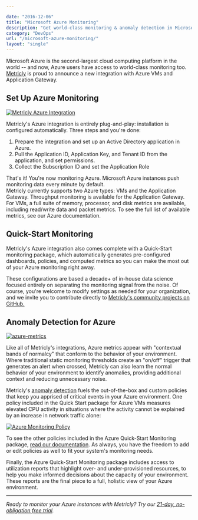 ```yaml
---

date: "2016-12-06"
title: "Microsoft Azure Monitoring"
description: "Get world-class monitoring & anomaly detection in Microsoft Azure by using Metricly's integration. Learn how to quickly get started today!"
category: "DevOps"
url: "/microsoft-azure-monitoring/"
layout: "single"
---
```


Microsoft Azure is the second-largest cloud computing platform in the world -- and now, Azure users have access to world-class monitoring too. [Metricly](https://www.metricly.com/product) is proud to announce a new integration with Azure VMs and Application Gateway.

Set Up Azure Monitoring
-----------------------

[![Metricly Azure Integration](https://www.metricly.com/wp-content/uploads/2017/07/Azure-Integration-1024x213.png)](https://www.metricly.com/wp-content/uploads/2017/07/Azure-Integration.png)

Metricly's Azure integration is entirely plug-and-play: installation is configured automatically. Three steps and you're done:

1.  Prepare the integration and set up an Active Directory application in Azure.
2.  Pull the Application ID, Application Key, and Tenant ID from the application, and set permissions.
3.  Collect the Subscription ID and set the Application Role

That's it! You're now monitoring Azure. Microsoft Azure instances push monitoring data every minute by default.\
Metricly currently supports two Azure types: VMs and the Application Gateway. Throughput monitoring is available for the Application Gateway. For VMs, a full suite of memory, processor, and disk metrics are available, including read/write data and packet metrics. To see the full list of available metrics, see our Azure documentation.

Quick-Start Monitoring
----------------------

Metricly's Azure integration also comes complete with a Quick-Start monitoring package, which automatically generates pre-configured dashboards, policies, and computed metrics so you can make the most out of your Azure monitoring right away.

These configurations are based a decade+ of in-house data science focused entirely on separating the monitoring signal from the noise. Of course, you're welcome to modify settings as needed for your organization, and we invite you to contribute directly to [Metricly's community projects on GitHub.](https://github.com/netuitive-community-packages)

Anomaly Detection for Azure
---------------------------

[![azure-metrics](https://www.metricly.com/wp-content/uploads/2017/07/Azure-Metrics-1024x256.png)](https://www.metricly.com/wp-content/uploads/2017/07/Azure-Metrics.png)

Like all of Metricly's integrations, Azure metrics appear with "contextual bands of normalcy" that conform to the behavior of your environment. Where traditional static monitoring thresholds create an "on/off" trigger that generates an alert when crossed, Metricly can also learn the normal behavior of your environment to identify anomalies, providing additional context and reducing unnecessary noise.

Metricly's [anomaly detection](/monitoring/) fuels the out-of-the-box and custom policies that keep you apprised of critical events in your Azure environment. One policy included in the Quick Start package for Azure VMs measures elevated CPU activity in situations where the activity cannot be explained by an increase in network traffic alone:

[![Azure Monitoring Policy](https://www.metricly.com/wp-content/uploads/2017/07/Policy-1024x509.png)](https://www.metricly.com/wp-content/uploads/2017/07/Policy.png)

To see the other policies included in the Azure Quick-Start Monitoring package, [read our documentation](https://help.netuitive.com/Content/Policies/GlobalPolicies/global_policies.htm?Highlight=azure#microsoft-azure). As always, you have the freedom to add or edit policies as well to fit your system's monitoring needs.

Finally, the Azure Quick-Start Monitoring package includes access to utilization reports that highlight over- and under-provisioned resources, to help you make informed decisions about the capacity of your environment. These reports are the final piece to a full, holistic view of your Azure environment.

* * * * *

*Ready to monitor your Azure instances with Metricly? Try our [21-day, no-obligation free trial](https://www.metricly.com/signup).*

